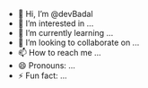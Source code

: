 - 👋 Hi, I’m @devBadal
- 👀 I’m interested in ...
- 🌱 I’m currently learning ...
- 💞️ I’m looking to collaborate on ...
- 📫 How to reach me ...
- 😄 Pronouns: ...
- ⚡ Fun fact: ...

<!---
devBadal/devBadal is a ✨ special ✨ repository because its `README.md` (this file) appears on your GitHub profile.
You can click the Preview link to take a look at your changes.
--->
